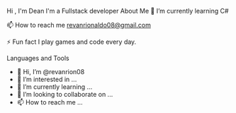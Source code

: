 Hi , I'm Dean
I'm a Fullstack developer
About Me
🌱 I’m currently learning C#

📫 How to reach me revanrionaldo08@gmail.com

⚡ Fun fact I play games and code every day.

Languages and Tools


- 👋 Hi, I’m @revanrion08
- 👀 I’m interested in ...
- 🌱 I’m currently learning ...
- 💞️ I’m looking to collaborate on ...
- 📫 How to reach me ...

<!---
revanrion08/revanrion08 is a ✨ special ✨ repository because its `README.md` (this file) appears on your GitHub profile.
You can click the Preview link to take a look at your changes.
--->
